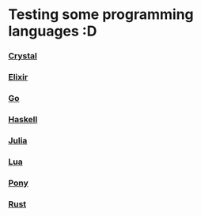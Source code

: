 # Testing some programming languages :D

### [Crystal](https://crystal-lang.org/)

### [Elixir](https://elixir-lang.org/)

### [Go](https://golang.org/)

### [Haskell](https://www.haskell.org/)

### [Julia](https://julialang.org/)

### [Lua](https://www.lua.org/)

### [Pony](https://www.ponylang.org/)

### [Rust](https://www.rust-lang.org/en-US/)
